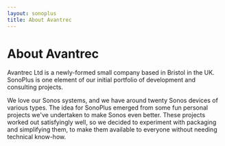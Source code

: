 ```yaml
---
layout: sonoplus
title: About Avantrec
---
```


# About Avantrec

Avantrec Ltd is a newly-formed small company based in Bristol in the UK. SonoPlus is one element of our initial portfolio of development and consulting projects.

We love our Sonos systems, and we have around twenty Sonos devices of various types. The idea for SonoPlus emerged from some fun personal projects we've undertaken to make Sonos even better. These projects worked out satisfyingly well, so we decided to experiment with packaging and simplifying them, to make them available to everyone without needing technical know-how.